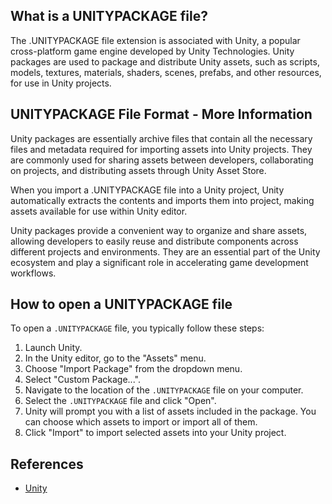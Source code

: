 ## What is a UNITYPACKAGE file?

The .UNITYPACKAGE file extension is associated with Unity, a popular cross-platform game engine developed by Unity Technologies. Unity packages are used to package and distribute Unity assets, such as scripts, models, textures, materials, shaders, scenes, prefabs, and other resources, for use in Unity projects.

## UNITYPACKAGE File Format - More Information

Unity packages are essentially archive files that contain all the necessary files and metadata required for importing assets into Unity projects. They are commonly used for sharing assets between developers, collaborating on projects, and distributing assets through Unity Asset Store.

When you import a .UNITYPACKAGE file into a Unity project, Unity automatically extracts the contents and imports them into project, making assets available for use within Unity editor.

Unity packages provide a convenient way to organize and share assets, allowing developers to easily reuse and distribute components across different projects and environments. They are an essential part of the Unity ecosystem and play a significant role in accelerating game development workflows.

## How to open a UNITYPACKAGE file

To open a `.UNITYPACKAGE` file, you typically follow these steps:

1.  Launch Unity.
2.  In the Unity editor, go to the "Assets" menu.
3.  Choose "Import Package" from the dropdown menu.
4.  Select "Custom Package...".
5.  Navigate to the location of the `.UNITYPACKAGE` file on your computer.
6.  Select the `.UNITYPACKAGE` file and click "Open".
7.  Unity will prompt you with a list of assets included in the package. You can choose which assets to import or import all of them.
8.  Click "Import" to import selected assets into your Unity project.

## References
* [Unity](https://en.wikipedia.org/wiki/Unity_(game_engine))
